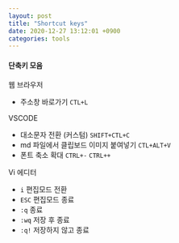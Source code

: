 ```yaml
---
layout: post
title: "Shortcut keys"
date: 2020-12-27 13:12:01 +0900
categories: tools
---
```


#### 단축키 모음

웹 브라우저

- 주소창 바로가기 `CTL+L`

VSCODE

- 대소문자 전환 (커스텀) `SHIFT+CTL+C`
- md 파일에서 클립보드 이미지 붙여넣기 `CTL+ALT+V`
- 폰트 축소 확대 `CTRL+-` `CTRL++`

Vi 에디터

- `i` 편집모드 전환
- `ESC` 편집모드 종료
- `:q` 종료
- `:wq` 저장 후 종료
- `:q!` 저장하지 않고 종료
